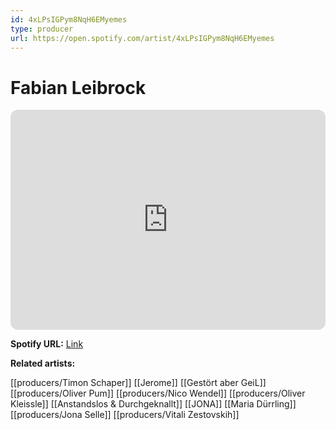 ```yaml
---
id: 4xLPsIGPym8NqH6EMyemes
type: producer
url: https://open.spotify.com/artist/4xLPsIGPym8NqH6EMyemes
---
```

# Fabian Leibrock

<iframe style="border-radius:12px" src="https://open.spotify.com/embed/artist/4xLPsIGPym8NqH6EMyemes" width="100%" height="352" frameBorder="0" allowfullscreen="" allow="autoplay; clipboard-write; encrypted-media; fullscreen; picture-in-picture" loading="lazy"></iframe>

**Spotify URL:** [Link](https://open.spotify.com/artist/4xLPsIGPym8NqH6EMyemes)

**Related artists:**

[[producers/Timon Schaper]]
[[Jerome]]
[[Gestört aber GeiL]]
[[producers/Oliver Pum]]
[[producers/Nico Wendel]]
[[producers/Oliver Kleissle]]
[[Anstandslos & Durchgeknallt]]
[[JONA]]
[[Maria Dürrling]]
[[producers/Jona Selle]]
[[producers/Vitali Zestovskih]]
